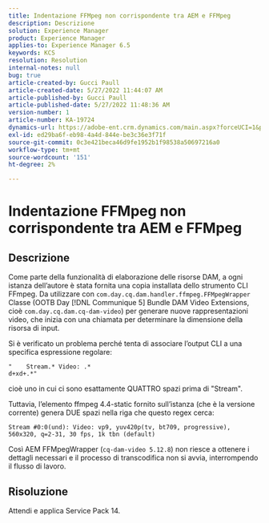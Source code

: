 ```yaml
---
title: Indentazione FFMpeg non corrispondente tra AEM e FFMpeg
description: Descrizione
solution: Experience Manager
product: Experience Manager
applies-to: Experience Manager 6.5
keywords: KCS
resolution: Resolution
internal-notes: null
bug: true
article-created-by: Gucci Paull
article-created-date: 5/27/2022 11:44:07 AM
article-published-by: Gucci Paull
article-published-date: 5/27/2022 11:48:36 AM
version-number: 1
article-number: KA-19724
dynamics-url: https://adobe-ent.crm.dynamics.com/main.aspx?forceUCI=1&pagetype=entityrecord&etn=knowledgearticle&id=5746af4e-b2dd-ec11-a7b6-0022480b05aa
exl-id: ed29ba6f-eb98-4a4d-844e-be3c36e3f71f
source-git-commit: 0c3e421beca46d9fe1952b1f98538a50697216a0
workflow-type: tm+mt
source-wordcount: '151'
ht-degree: 2%

---
```


# Indentazione FFMpeg non corrispondente tra AEM e FFMpeg

## Descrizione


Come parte della funzionalità di elaborazione delle risorse DAM, a ogni istanza dell’autore è stata fornita una copia installata dello strumento CLI FFmpeg. Da utilizzare con `com.day.cq.dam.handler.ffmpeg.FFMpegWrapper` Classe (OOTB Day [!DNL Communique 5] Bundle DAM Video Extensions, cioè `com.day.cq.dam.cq-dam-video`) per generare nuove rappresentazioni video, che inizia con una chiamata per determinare la dimensione della risorsa di input.

Si è verificato un problema perché tenta di associare l’output CLI a una specifica espressione regolare:




```
"    Stream.* Video: .*
d+xd+.*"
```


cioè uno in cui ci sono esattamente QUATTRO spazi prima di &quot;Stream&quot;.

Tuttavia, l’elemento ffmpeg 4.4-static fornito sull’istanza (che è la versione corrente) genera DUE spazi nella riga che questo regex cerca:

`Stream #0:0(und): Video: vp9, yuv420p(tv, bt709, progressive), 560x320, q=2-31, 30 fps, 1k tbn (default)`

Così AEM FFMpegWrapper (`cq-dam-video 5.12.8`) non riesce a ottenere i dettagli necessari e il processo di transcodifica non si avvia, interrompendo il flusso di lavoro.


## Risoluzione


Attendi e applica Service Pack 14.
